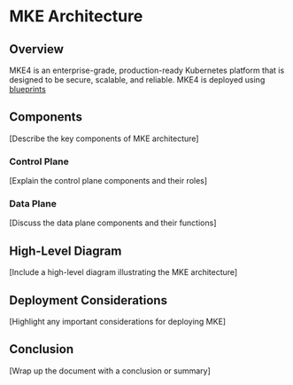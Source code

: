 # MKE Architecture

## Overview

MKE4 is an enterprise-grade, production-ready Kubernetes platform that is designed to be secure, scalable, and reliable. MKE4 is deployed using [blueprints](./blueprints.md)

## Components

[Describe the key components of MKE architecture]

### Control Plane

[Explain the control plane components and their roles]

### Data Plane

[Discuss the data plane components and their functions]

## High-Level Diagram

[Include a high-level diagram illustrating the MKE architecture]

## Deployment Considerations

[Highlight any important considerations for deploying MKE]

## Conclusion

[Wrap up the document with a conclusion or summary]
